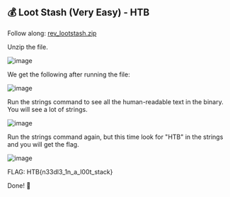 ## 💰 Loot Stash (Very Easy) - HTB

Follow along: [rev_lootstash.zip](https://github.com/moromerx/Blue-Team/blob/main/Challenges/Reverse%20Engineering/Files/rev_lootstash.zip)

Unzip the file.

![image](https://github.com/moromerx/Blue-Team/assets/162036545/3299b17f-d07f-4a15-9928-22f525fbe024)

We get the following after running the file:

![image](https://github.com/moromerx/Blue-Team/assets/162036545/c38189d9-dafa-4280-a7fd-7300f8d09dfb)

Run the strings command to see all the human-readable text in the binary. You will see a lot of strings.

![image](https://github.com/moromerx/Blue-Team/assets/162036545/12513286-d72f-4ce4-b7ba-efa4dd79f811)

Run the strings command again, but this time look for "HTB" in the strings and you will get the flag.

![image](https://github.com/moromerx/Blue-Team/assets/162036545/eea55d92-1a75-409d-bb24-a0c244be26fe)

FLAG: HTB{n33dl3_1n_a_l00t_stack}

Done! 🎉

